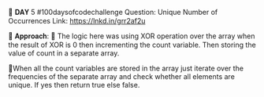 
📌 𝐃𝐀𝐘 5 #100daysofcodechallenge
Question: Unique Number of Occurrences
Link:
https://lnkd.in/grr2af2u

📌 𝐀𝐩𝐩𝐫𝐨𝐚𝐜𝐡:
🔎 The logic here was using XOR operation over the array when the result of XOR is 0 then incrementing the count variable. Then storing the value of count in a separate array.

🔎When all the count variables are stored in the array just iterate over the frequencies of the separate array and check whether all elements are unique. If yes then return true else false.
